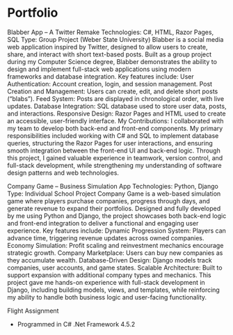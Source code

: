 # Portfolio

Blabber App – A Twitter Remake
  Technologies: C#, HTML, Razor Pages, SQL
  Type: Group Project (Weber State University)
  Blabber is a social media web application inspired by Twitter, designed to allow users to create, share, and interact with short text-based posts. Built as a group project during my Computer Science degree, Blabber demonstrates the ability to design and implement full-stack web applications using modern frameworks and database integration.
  Key features include:
    User Authentication: Account creation, login, and session management.
    Post Creation and Management: Users can create, edit, and delete short posts (“blabs”).
    Feed System: Posts are displayed in chronological order, with live updates.
    Database Integration: SQL database used to store user data, posts, and interactions.
    Responsive Design: Razor Pages and HTML used to create an accessible, user-friendly interface.
  My Contributions:
    I collaborated with my team to develop both back-end and front-end components. My primary responsibilities included working with C# and SQL to implement database queries, structuring the Razor Pages for user interactions, and ensuring  smooth integration between the front-end UI and back-end logic.
  Through this project, I gained valuable experience in teamwork, version control, and full-stack development, while strengthening my understanding of software design patterns and web technologies.

Company Game – Business Simulation App
  Technologies: Python, Django
  Type: Individual School Project
  Company Game is a web-based simulation game where players purchase companies, progress through days, and generate revenue to expand their portfolios. Designed and fully developed by me using Python and Django, the project showcases both back-end logic and front-end integration to deliver a functional and engaging user experience.
  Key features include:
    Dynamic Progression System: Players can advance time, triggering revenue updates across owned companies.
    Economy Simulation: Profit scaling and reinvestment mechanics encourage strategic growth.
    Company Marketplace: Users can buy new companies as they accumulate wealth.
    Database-Driven Design: Django models track companies, user accounts, and game states.
    Scalable Architecture: Built to support expansion with additional company types and mechanics.
  This project gave me hands-on experience with full-stack development in Django, including building models, views, and templates, while reinforcing my ability to handle both business logic and user-facing functionality.

Flight Assignment 
- Programmed in C# .Net Framework 4.5.2 
